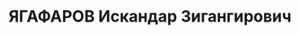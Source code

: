 ---
title: ЯГАФАРОВ Искандар Зигангирович
description: "Род. в 1910 г., Оренбургская обл., Кувандыкский р-н, д. Псянчино, башкир,\
  \ образование среднее, искл. из КПСС, военнослужащий. Проживал: Томск. \n  Арестован\
  \ 18 августа 1937 г. \n  Приговорен: 24 июня 1938 г., обв.: к-р военно-троцкистская\
  \ организация. \n  Приговор: расстрел Расстрелян 24 июня 1938 г. Реабилитирован\
  \ 12 июля 1957 г."
---